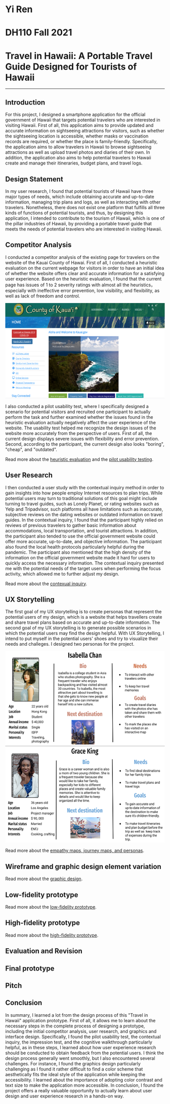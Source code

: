 # Yi Ren   
# DH110 Fall 2021 
# Travel in Hawaii: A Portable Travel Guide Designed for Tourists of Hawaii
--- 
## Introduction 
For this project, I designed a smartphone application for the official government of Hawaii that targets potential travelers who are interested in visiting Hawaii. First of all, this application aims to provide updated and accurate information on sightseeing attractions for visitors, such as whether the sightseeing location is accessible, whether masks or vaccination records are required, or whether the place is family-friendly. Specifically, the application aims to allow travelers in Hawaii to browse sightseeing attractions as well as upload travel photos and diaries of their own. In addition, the application also aims to help potential travelers to Hawaii create and manage their itineraries, budget plans, and travel logs.

## Design Statement 
In my user research, I found that potential tourists of Hawaii have three major types of needs, which include obtaining accurate and up-to-date information, managing trip plans and logs, as well as interacting with other travelers. Nonetheless, there does not exist one platform that fulfills all three kinds of functions of potential tourists, and thus, by designing this application, I intended to contribute to the tourism of Hawaii, which is one of the pillar industries of Hawaii, by providing a portable travel guide that meets the needs of potential travelers who are interested in visiting Hawaii. 


## Competitor Analysis 
I conducted a competitor analysis of the existing page for travelers on the website of the Kauai County of Hawai. First of all, I conducted a heuristic evaluation on the current webpage for visitors in order to have an initial idea of whether the website offers clear and accurate information for a satisfying user experience. Based on the heuristic evaluation, I found that the current page has issues of 1 to 2 severity ratings with almost all the heuristics，especially with ineffective error prevention, low visibility, and flexibility, as well as lack of freedom and control. 

<img src="https://github.com/effie95yr/DH110/raw/main/Assignment_01/county_of_kauai.png" alt="page for visitors" height="300px">

I also conducted a pilot usability test, where I specifically designed a scenario for potential visitors and recruited one participant to actually perform the task and further examined whether the issues found in the heuristic evaluation actually negatively affect the user experience of the website. The usability test helped me recognize the design issues of the website more accurately from the perspective of users. First of all, the current design displays severe issues with flexibility and error prevention. Second, according to the participant, the current design also looks "boring", "cheap", and "outdated". 

Read more about the [heuristic evaluation](https://github.com/effie95yr/DH110/tree/main/Assignment_01#readme) and the [pilot usability testing](https://github.com/effie95yr/DH110/tree/main/Assignment02_Pilot_UT#readme). 

## User Research 
I then conducted a user study with the contextual inquiry method in order to gain insights into how people employ Internet resources to plan trips. While potential users may turn to traditional solutions of this goal might include turning to travel guides, such as Lonely Planet, or rating websites such as Yelp and Tripadvisor, such platforms all have limitations such as inaccurate, subjective reviews on the dating websites or outdated information on travel guides. In the contextual inquiry, I found that the participant highly relied on reviews of previous travelers to gather basic information about accommodations, local transportation, and tourist attractions. In addition, the participant also tended to use the official government website could offer more accurate, up-to-date, and objective information. The participant also found the local health protocols particularly helpful during the pandemic. The participant also mentioned that the high density of the information on the official government website made it hard for users to quickly access the necessary information. The contextual inquiry presented me with the potential needs of the target users when performing the focus activity, which allowed me to further adjust my design. 

Read more about the [contexual inquiry](https://github.com/effie95yr/DH110/tree/main/Assignment_03#readme). 

## UX Storytelling
The first goal of my UX storytelling is to create personas that represent the potential users of my design, which is a website that helps travellers create and share travel plans based on accurate and up-to-date information. The second goal of my UX storytelling is to generate possible scenarios in which the potential users may find the design helpful. With UX Storytelling, I intend to put myself in the potential users' shoes and try to visualize their needs and challeges. I designed two personas for the project. 

<img src="https://github.com/effie95yr/DH110/blob/main/Assignment_04/Persona1.png" alt="page for visitors" height="300px">

<img src="https://github.com/effie95yr/DH110/blob/main/Assignment_04/Persona2.png" alt="page for visitors" height="300px">


Read more about the [empathy maps, journey maps, and personas](https://github.com/effie95yr/DH110/tree/main/Assignment_03#readme). 

## Wireframe and graphic design element variation  

Read more about the [graphic design](https://github.com/effie95yr/DH110/tree/main/Assignment_06#readme). 

## Low-fidelity prototype 

Read more about the [low-fidelity prototype](https://github.com/effie95yr/DH110/tree/main/Assignment_05#readme). 

## High-fidelity prototype 

Read more about the [high-fidelity prototype](https://github.com/effie95yr/DH110/tree/main/Assignment_07#readme). 

## Evaluation and Revision 

## Final prototype

## Pitch

## Conclusion 
In summary, I learned a lot from the design process of this "Travel in Hawaii" application prototype. First of all, it allows me to learn about the necessary steps in the complete process of designing a prototype, including the initial competitor analysis, user research, and graphics and interface design. Specifically, I found the pilot usability test, the contextual inquiry, the impression test, and the cognitive walkthrough particularly helpful, as in these steps, I learned about how user experience research should be conducted to obtain feedback from the potential users. I think the design process generally went smoothly, but I also encountered several challenges. For instance, I found the graphics design particularly challenging as I found it rather difficult to find a color scheme that aesthetically fits the ideal style of the application while keeping the accessibility. I learned about the importance of adopting color contrast and text size to make the application more accessible. In conclusion, I found the project offers a really valuable opportunity to actually learn about user design and user experience research in a hands-on way. 
